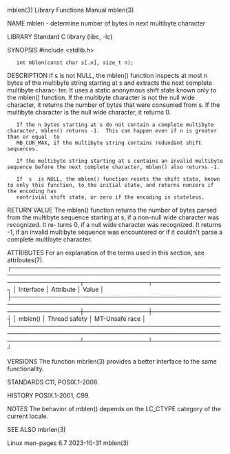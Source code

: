mblen(3)							   Library Functions Manual							      mblen(3)

NAME
       mblen - determine number of bytes in next multibyte character

LIBRARY
       Standard C library (libc, -lc)

SYNOPSIS
       #include <stdlib.h>

       int mblen(const char s[.n], size_t n);

DESCRIPTION
       If  s is not NULL, the mblen() function inspects at most n bytes of the multibyte string starting at s and extracts the next complete multibyte charac‐
       ter.  It uses a static anonymous shift state known only to the mblen() function.	 If the multibyte character is not the null wide character, it returns
       the number of bytes that were consumed from s.  If the multibyte character is the null wide character, it returns 0.

       If the n bytes starting at s do not contain a complete multibyte character, mblen() returns -1.	This can happen even if n is greater than or equal  to
       MB_CUR_MAX, if the multibyte string contains redundant shift sequences.

       If the multibyte string starting at s contains an invalid multibyte sequence before the next complete character, mblen() also returns -1.

       If  s  is NULL, the mblen() function resets the shift state, known to only this function, to the initial state, and returns nonzero if the encoding has
       nontrivial shift state, or zero if the encoding is stateless.

RETURN VALUE
       The mblen() function returns the number of bytes parsed from the multibyte sequence starting at s, if a non-null wide character was recognized.	It re‐
       turns 0, if a null wide character was recognized.  It returns -1, if an invalid multibyte sequence was encountered or if it couldn't parse  a  complete
       multibyte character.

ATTRIBUTES
       For an explanation of the terms used in this section, see attributes(7).
       ┌────────────────────────────────────────────────────────────────────────────────────────────────────────────────────┬───────────────┬────────────────┐
       │ Interface													    │ Attribute	    │ Value	     │
       ├────────────────────────────────────────────────────────────────────────────────────────────────────────────────────┼───────────────┼────────────────┤
       │ mblen()													    │ Thread safety │ MT-Unsafe race │
       └────────────────────────────────────────────────────────────────────────────────────────────────────────────────────┴───────────────┴────────────────┘

VERSIONS
       The function mbrlen(3) provides a better interface to the same functionality.

STANDARDS
       C11, POSIX.1-2008.

HISTORY
       POSIX.1-2001, C99.

NOTES
       The behavior of mblen() depends on the LC_CTYPE category of the current locale.

SEE ALSO
       mbrlen(3)

Linux man-pages 6.7							  2023-10-31								      mblen(3)
